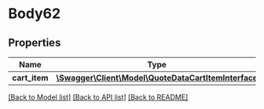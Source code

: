 # Body62

## Properties
Name | Type | Description | Notes
------------ | ------------- | ------------- | -------------
**cart_item** | [**\Swagger\Client\Model\QuoteDataCartItemInterface**](QuoteDataCartItemInterface.md) |  | 

[[Back to Model list]](../README.md#documentation-for-models) [[Back to API list]](../README.md#documentation-for-api-endpoints) [[Back to README]](../README.md)


